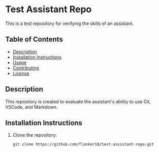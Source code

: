 # Test Assistant Repo

This is a test repository for verifying the skills of an assistant.

## Table of Contents
- [Description](#description)
- [Installation Instructions](#installation-instructions)
- [Usage](#usage)
- [Contributing](#contributing)
- [License](#license)

## Description
This repository is created to evaluate the assistant's ability to use Git, VSCode, and Markdown.

## Installation Instructions
1. Clone the repository:
   ```sh
   git clone https://github.com/flanker18/test-assistant-repo.git
